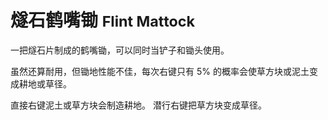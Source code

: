 # 燧石鹤嘴锄 <small> Flint Mattock </small>
一把燧石片制成的鹤嘴锄，可以同时当铲子和锄头使用。

虽然还算耐用，但锄地性能不佳，每次右键只有 $5\%$ 的概率会使草方块或泥土变成耕地或草径。

直接右键泥土或草方块会制造耕地。
潜行右键把草方块变成草径。
